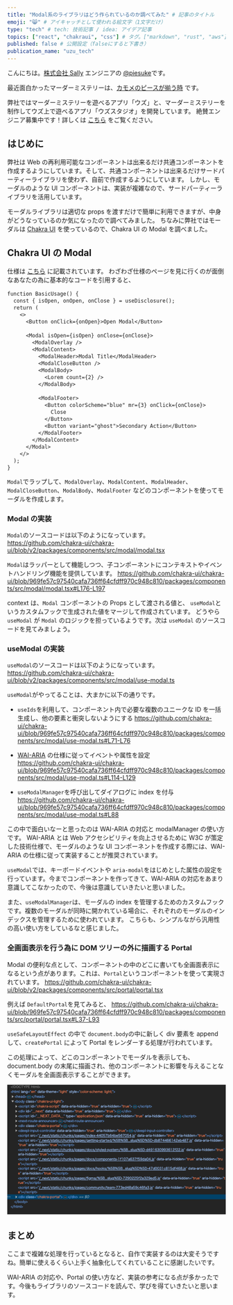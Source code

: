 ```yaml
---
title: "Modal系のライブラリはどう作られているのか調べてみた" # 記事のタイトル
emoji: "😸" # アイキャッチとして使われる絵文字（1文字だけ）
type: "tech" # tech: 技術記事 / idea: アイデア記事
topics: ["react", "chakraui", "css"] # タグ。["markdown", "rust", "aws"]のように指定する
published: false # 公開設定（falseにすると下書き）
publication_name: "uzu_tech"
---
```


こんにちは。[株式会社 Sally](https://sally-inc.jp/) エンジニアの [@piesuke](https://x.com/piesuke27)です。

最近面白かったマーダーミステリーは、[カモメのピースが揃う時](https://mdms.jp/scenarios/2909) です。

弊社ではマーダーミステリーを遊べるアプリ「ウズ」と、マーダーミステリーを制作してウズ上で遊べるアプリ「ウズスタジオ」を開発しています。
絶賛エンジニア募集中です！詳しくは [こちら](https://sally-inc.super.site/) をご覧ください。

## はじめに

弊社は Web の再利用可能なコンポーネントは出来るだけ共通コンポーネントを作成するようにしています。そして、共通コンポーネントは出来るだけサードパーティーライブラリを使わず、自前で作成するようにしています。
しかし、モーダルのような UI コンポーネントは、実装が複雑なので、サードパーティーライブラリを活用しています。

モーダルライブラリは適切な props を渡すだけで簡単に利用できますが、中身がどうなっているのか気になったので調べてみました。
ちなみに弊社ではモーダルは [Chakra UI](https://chakra-ui.com/) を使っているので、Chakra UI の Modal を調べました。

## Chakra UI の Modal

仕様は [こちら](https://v2.chakra-ui.com/docs/components/modal) に記載されています。
わざわざ仕様のページを見に行くのが面倒なあなたの為に基本的なコードを引用すると、

```tsx
function BasicUsage() {
  const { isOpen, onOpen, onClose } = useDisclosure();
  return (
    <>
      <Button onClick={onOpen}>Open Modal</Button>

      <Modal isOpen={isOpen} onClose={onClose}>
        <ModalOverlay />
        <ModalContent>
          <ModalHeader>Modal Title</ModalHeader>
          <ModalCloseButton />
          <ModalBody>
            <Lorem count={2} />
          </ModalBody>

          <ModalFooter>
            <Button colorScheme="blue" mr={3} onClick={onClose}>
              Close
            </Button>
            <Button variant="ghost">Secondary Action</Button>
          </ModalFooter>
        </ModalContent>
      </Modal>
    </>
  );
}
```

`Modal`でラップして、`ModalOverlay`、`ModalContent`、`ModalHeader`、`ModalCloseButton`、`ModalBody`、`ModalFooter` などのコンポーネントを使ってモーダルを作成します。

### Modal の実装

`Modal`のソースコードは以下のようになっています。
https://github.com/chakra-ui/chakra-ui/blob/v2/packages/components/src/modal/modal.tsx

`Modal`はラッパーとして機能しつつ、子コンポーネントにコンテキストやイベントハンドリング機能を提供しています。
https://github.com/chakra-ui/chakra-ui/blob/969fe57c97540cafa736ff64cfdff970c948c810/packages/components/src/modal/modal.tsx#L176-L197

context は、`Modal` コンポーネントの Props として渡される値と、 `useModal`というカスタムフックで生成された値をマージして作成されています。
どうやら `useModal` が `Modal` のロジックを担っているようです。次は `useModal` のソースコードを見てみましょう。

### useModal の実装

`useModal`のソースコードは以下のようになっています。
https://github.com/chakra-ui/chakra-ui/blob/v2/packages/components/src/modal/use-modal.ts

`useModal`がやってることは、大まかに以下の通りです。

- `useIds`を利用して、コンポーネント内で必要な複数のユニークな ID を一括生成し、他の要素と衝突しないようにする
  https://github.com/chakra-ui/chakra-ui/blob/969fe57c97540cafa736ff64cfdff970c948c810/packages/components/src/modal/use-modal.ts#L71-L76

- [WAI-ARIA](https://www.w3.org/WAI/ARIA/apg/patterns/dialog-modal/) の仕様に従ってイベントや属性を設定
  https://github.com/chakra-ui/chakra-ui/blob/969fe57c97540cafa736ff64cfdff970c948c810/packages/components/src/modal/use-modal.ts#L114-L129

- `useModalManager`を呼び出してダイアログに index を付与
  https://github.com/chakra-ui/chakra-ui/blob/969fe57c97540cafa736ff64cfdff970c948c810/packages/components/src/modal/use-modal.ts#L88

この中で面白いなーと思ったのは WAI-ARIA の対応と modalManager の使い方です。
WAI-ARIA とは Web アクセシビリティを向上させるために W3C が策定した技術仕様で、モーダルのような UI コンポーネントを作成する際には、WAI-ARIA の仕様に従って実装することが推奨されています。

`useModal`では、キーボードイベントや `aria-modal`をはじめとした属性の設定を行っています。今までコンポーネントを作ってきて、WAI-ARIA の対応をあまり意識してこなかったので、今後は意識していきたいと思いました。

また、`useModalManager`は、モーダルの index を管理するためのカスタムフックです。複数のモーダルが同時に開かれている場合に、それぞれのモーダルのインデックスを管理するために使われています。
こちらも、シンプルながら汎用性の高い使い方をしているなと感じました。

### 全画面表示を行う為に DOM ツリーの外に描画する Portal

Modal の便利な点として、コンポーネントの中のどこに書いても全画面表示になるという点があります。これは、`Portal`というコンポーネントを使って実現されています。
https://github.com/chakra-ui/chakra-ui/blob/v2/packages/components/src/portal/portal.tsx

例えば `DefaultPortal`を見てみると、
https://github.com/chakra-ui/chakra-ui/blob/969fe57c97540cafa736ff64cfdff970c948c810/packages/components/src/portal/portal.tsx#L37-L93

`useSafeLayoutEffect` の中で `document.body`の中に新しく div 要素を append して、`createPortal` によって Portal をレンダーする処理が行われています。

この処理によって、どこのコンポーネントでモーダルを表示しても、document.body の末尾に描画され、他のコンポーネントに影響を与えることなくモーダルを全画面表示することができます。

![](/images/portal.png)

## まとめ

ここまで複雑な処理を行っているとなると、自作で実装するのは大変そうですね。簡単に使えるくらい上手く抽象化してくれていることに感謝したいです。

WAI-ARIA の対応や、Portal の使い方など、実装の参考になる点が多かったです。今後もライブラリのソースコードを読んで、学びを得ていきたいと思います。
